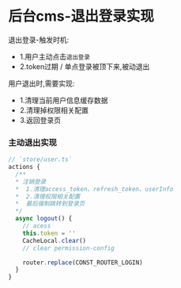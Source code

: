 # 后台cms-退出登录实现
退出登录-触发时机:
- 1.用户主动点击`退出登录`
- 2.token过期 / 单点登录被顶下来,被动退出


用户退出时,需要实现:
- 1.清理当前用户信息缓存数据
- 2.清理掉权限相关配置
- 3.返回登录页



### 主动退出实现
```javascript
// `store/user.ts`
actions {
  /**
  * 注销登录
  *  1.清理access_token、refresh_token、userInfo
  *  2.清理权限相关配置
  *  最后强制跳转到登录页
  */
  async logout() {
    // acess
    this.token = ''
    CacheLocal.clear()
    // clear permission-config

    router.replace(CONST_ROUTER_LOGIN)
  }
}

```

